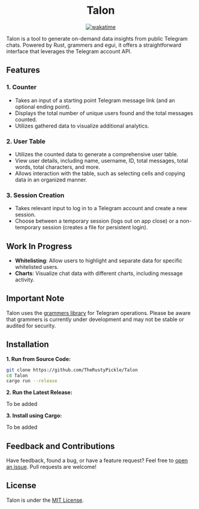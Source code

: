 <div align="center"><h1>Talon</h1></div>
<div align="center">
<a href="https://wakatime.com/badge/github/TheRustyPickle/Talon"><img src="https://wakatime.com/badge/github/TheRustyPickle/Talon.svg" alt="wakatime"></a>
</div>

Talon is a tool to generate on-demand data insights from public Telegram chats. Powered by Rust, grammers and egui, it offers a straightforward interface that leverages the Telegram account API.

## Features

### 1. Counter

- Takes an input of a starting point Telegram message link (and an optional ending point).
- Displays the total number of unique users found and the total messages counted.
- Utilizes gathered data to visualize additional analytics.

### 2. User Table

- Utilizes the counted data to generate a comprehensive user table.
- View user details, including name, username, ID, total messages, total words, total characters, and more.
- Allows interaction with the table, such as selecting cells and copying data in an organized manner.

### 3. Session Creation

- Takes relevant input to log in to a Telegram account and create a new session.
- Choose between a temporary session (logs out on app close) or a non-temporary session (creates a file for persistent login).

## Work In Progress

- **Whitelisting**: Allow users to highlight and separate data for specific whitelisted users.
- **Charts**: Visualize chat data with different charts, including message activity.

## Important Note

Talon uses the [grammers library](https://github.com/lonami/grammers) for Telegram operations. Please be aware that grammers is currently under development and may not be stable or audited for security.

## Installation

**1. Run from Source Code:**

```bash
git clone https://github.com/TheRustyPickle/Talon
cd Talon
cargo run --release
```

**2. Run the Latest Release:**

To be added

**3. Install using Cargo:**

To be added

## Feedback and Contributions

Have feedback, found a bug, or have a feature request? Feel free to [open an issue](https://github.com/TheRustyPickle/Talon/issues/new). Pull requests are welcome!

## License

Talon is under the [MIT License](LICENSE).
